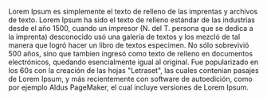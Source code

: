 Lorem Ipsum es simplemente el texto de relleno de las imprentas y archivos de texto. Lorem Ipsum ha sido el texto de relleno estándar de las industrias desde el año 1500, 
cuando un impresor (N. del T. persona que se dedica a la imprenta) desconocido usó una galería de textos y los mezcló de tal manera que logró hacer un libro de textos especimen. 
No sólo sobrevivió 500 años, sino que tambien ingresó como texto de relleno en documentos electrónicos, quedando esencialmente igual al original. Fue popularizado en los 60s 
con la creación de las hojas "Letraset", las cuales contenian pasajes de Lorem Ipsum, y más recientemente con software de autoedición, como por ejemplo Aldus PageMaker, 
el cual incluye versiones de Lorem Ipsum.
